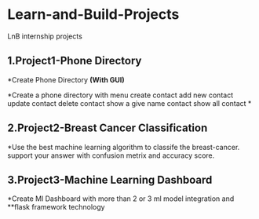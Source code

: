 # Learn-and-Build-Projects
LnB internship projects

## 1.Project1-Phone Directory
*Create Phone Directory **(With GUI)**

*Create a phone directory with menu
create contact
add new contact
update contact
delete contact
show a give name contact
show all contact
*

## 2.Project2-Breast Cancer Classification
*Use the best machine learning algorithm to classife the breast-cancer. support your answer with confusion metrix and accuracy score.

## 3.Project3-Machine Learning Dashboard
*Create Ml Dashboard with more than 2 or 3  ml model integration and **flask framework technology


